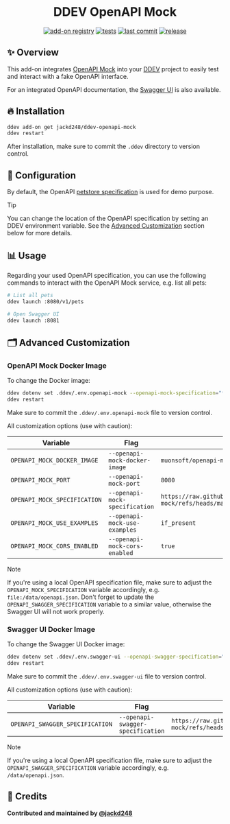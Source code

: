 <div align="center">

# DDEV OpenAPI Mock

[![add-on registry](https://img.shields.io/badge/DDEV-Add--on_Registry-blue)](https://addons.ddev.com)
[![tests](https://github.com/jackd248/ddev-openapi-mock/actions/workflows/tests.yml/badge.svg?branch=main)](https://github.com/jackd248/ddev-openapi-mock/actions/workflows/tests.yml?query=branch%3Amain)
[![last commit](https://img.shields.io/github/last-commit/jackd248/ddev-openapi-mock)](https://github.com/jackd248/ddev-openapi-mock/commits)
[![release](https://img.shields.io/github/v/release/jackd248/ddev-openapi-mock)](https://github.com/jackd248/ddev-openapi-mock/releases/latest)
</div>

## ✨ Overview

This add-on integrates [OpenAPI Mock](https://github.com/muonsoft/openapi-mock) into your [DDEV](https://ddev.com/) project to easily test and interact with a fake OpenAPI interface.

For an integrated OpenAPI documentation, the [Swagger UI](https://swagger.io/tools/swagger-ui/) is also available.

## 🔥 Installation

```bash
ddev add-on get jackd248/ddev-openapi-mock
ddev restart
```

After installation, make sure to commit the `.ddev` directory to version control.

## 📂 Configuration

By default, the OpenAPI [petstore specification](https://github.com/readmeio/oas-examples/blob/main/3.0/json/petstore.json) is used for demo purpose.

> [!TIP]
> You can change the location of the OpenAPI specification by setting an DDEV environment variable. See the [Advanced Customization](#advanced-customization) section below for more details.

## 📊 Usage

Regarding your used OpenAPI specification, you can use the following commands to interact with the OpenAPI Mock service, e.g. list all pets:

```bash
# List all pets
ddev launch :8080/v1/pets

# Open Swagger UI
ddev launch :8081
```

## 🗂️ Advanced Customization

### OpenAPI Mock Docker Image

To change the Docker image:

```bash
ddev dotenv set .ddev/.env.openapi-mock --openapi-mock-specification="file:/data/openapi.json"
ddev restart
```

Make sure to commit the `.ddev/.env.openapi-mock` file to version control.

All customization options (use with caution):

| Variable | Flag | Default                                                                                            |
| -------- | ---- |----------------------------------------------------------------------------------------------------|
| `OPENAPI_MOCK_DOCKER_IMAGE` | `--openapi-mock-docker-image` | `muonsoft/openapi-mock:latest`                                                                     |
| `OPENAPI_MOCK_PORT` | `--openapi-mock-port` | `8080`                                                                                             |
| `OPENAPI_MOCK_SPECIFICATION` | `--openapi-mock-specification` | `https://raw.githubusercontent.com/muonsoft/openapi-mock/refs/heads/master/examples/petstore.yaml` |
| `OPENAPI_MOCK_USE_EXAMPLES` | `--openapi-mock-use-examples` | `if_present`                                                                                       |
| `OPENAPI_MOCK_CORS_ENABLED` | `--openapi-mock-cors-enabled` | `true`                                                                                             |


> [!NOTE]
> If you're using a local OpenAPI specification file, make sure to adjust the `OPENAPI_MOCK_SPECIFICATION` variable accordingly, e.g. `file:/data/openapi.json`.
> Don't forget to update the `OPENAPI_SWAGGER_SPECIFICATION` variable to a similar value, otherwise the Swagger UI will not work properly.

### Swagger UI Docker Image

To change the Swagger UI Docker image:

```bash
ddev dotenv set .ddev/.env.swagger-ui --openapi-swagger-specification="/data/openapi.json"
ddev restart
```

Make sure to commit the `.ddev/.env.swagger-ui` file to version control.

All customization options (use with caution):

| Variable | Flag                                 | Default                                                                                            |
| -------- |--------------------------------------|----------------------------------------------------------------------------------------------------|
| `OPENAPI_SWAGGER_SPECIFICATION` | `--openapi-swagger-specification` | `https://raw.githubusercontent.com/muonsoft/openapi-mock/refs/heads/master/examples/petstore.yaml` |


> [!NOTE]
> If you're using a local OpenAPI specification file, make sure to adjust the `OPENAPI_SWAGGER_SPECIFICATION` variable accordingly, e.g. `/data/openapi.json`.

## 💎 Credits

**Contributed and maintained by [@jackd248](https://github.com/jackd248)**
